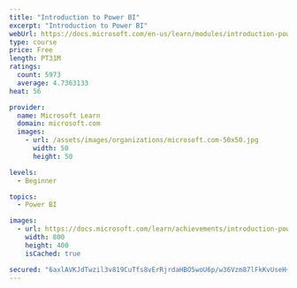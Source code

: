 ```yaml
---
title: "Introduction to Power BI"
excerpt: "Introduction to Power BI"
webUrl: https://docs.microsoft.com/en-us/learn/modules/introduction-power-bi/
type: course
price: Free
length: PT31M
ratings:
  count: 5973
  average: 4.7363133
heat: 56

provider:
  name: Microsoft Learn
  domain: microsoft.com
  images:
    - url: /assets/images/organizations/microsoft.com-50x50.jpg
      width: 50
      height: 50

levels:
  - Beginner

topics:
  - Power BI

images:
  - url: https://docs.microsoft.com/learn/achievements/introduction-power-bi-social.png
    width: 800
    height: 400
    isCached: true

secured: "6axlAVKJdTwzil3v819CuTfs8vErRjrdaHBO5woU6p/w36Vzm87lFkKvUseH+tnG4vA0PV2xdBhI27PgDq+WCyKYSWthgPKP/3IdV3yR6Eg4dMduWaswgyNeQRRPkC1iocgobUZUp5G954HY+Ckl9Yau+5CCAJmBHJl28TxUOJGwWkVe2TiB1C7Xdk7VAxIxE6Tjl5ICNP00AnESCF1CjjUdl6LPTD52e7CuDD2bG3fLAqVcZqpeqCslz4arrNgrN0R8fjzv8JO/KaAmQ9K3XAPxhft21Cu4SqCC32MtESd9uxuowd9TedjAUVJ+pzE8N+Gqd5Pahork98LaZnYYoaclk2vPHTdf7CDGgVIqM5xFzrXGcwUsSw5Yqs94hTgLJh1/Admd4Gi/tnHO/PoYONy+LKUvlbqT4fIR4C5dMQQ=;2L6PqId5hFh9E+7VkHWRxg=="
---
```


